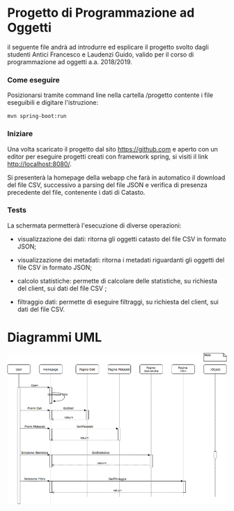


# Progetto di Programmazione ad Oggetti 

il seguente file andrà ad introdurre ed esplicare il progetto svolto dagli studenti Antici Francesco e Laudenzi Guido, valido per il corso di programmazione ad oggetti a.a. 2018/2019.

### Come eseguire

Posizionarsi tramite command line nella cartella /progetto contente i file eseguibili e digitare l'istruzione: 
```
mvn spring-boot:run
```
###  Iniziare

Una volta scaricato il progetto dal sito <https://github.com> e aperto con un editor per eseguire progetti creati con framework spring, si visiti il link <http://localhost:8080/>.

Si presenterà la homepage della webapp che farà in automatico il download del file CSV, successivo a parsing del file JSON e verifica di presenza precedente del file, contenente i dati di Catasto.

### Tests

La schermata permetterà l'esecuzione di diverse operazioni:

* visualizzazione dei dati: ritorna gli oggetti catasto del file CSV in formato JSON;

* visualizzazione dei metadati: ritorna i metadati riguardanti gli oggetti del file CSV in formato JSON;

* calcolo statistiche: permette di calcolare delle statistiche, su richiesta del client, sui dati del file CSV ;

* filtraggio dati: permette di eseguire filtraggi, su richiesta del client, sui dati del file CSV.

# Diagrammi UML

![](/Section.png)
